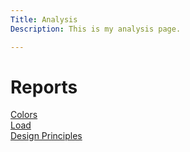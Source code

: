 ```yaml
---
Title: Analysis
Description: This is my analysis page.

---
```


Reports
==========================

<div class="box css">
<a href="./analysis/01_colors">Colors</a>
</div>

<div class="box css">
<a href="./analysis/02_load">Load</a>
</div>

<div class="box css">
<a href="./analysis/03_design_principles">Design Principles</a>
</div>


</div>